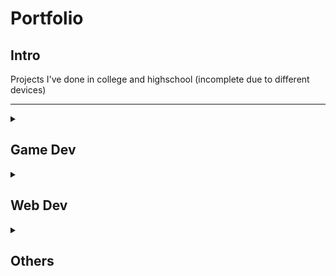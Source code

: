 # Portfolio
## Intro
Projects I've done in college and highschool (incomplete due to different devices)

---

<details>
<summary><h2>Game Dev</h2></summary>
<hr>
  
#### 2D platformer

#### Pong

#### Snake\XoX

#### Mobile card game

</details>

<details>
<summary><h2>Web Dev</h2></summary>
<hr>
  
#### Go Green Website

#### Course selling website

</details>

<details>
<summary><h2>Others </h2></summary>
<hr>
  
#### Discord Bot (Replit)

#### WA auto message Bot

#### Reverse engineer android game

</details>





